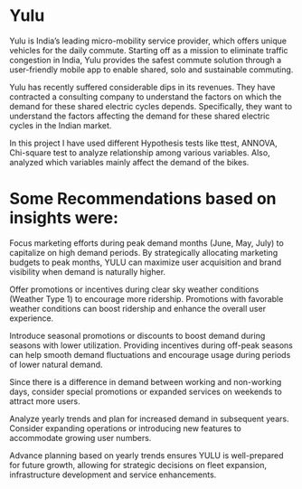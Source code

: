 # Yulu

Yulu is India’s leading micro-mobility service provider, which offers unique vehicles for the daily commute. Starting off as a mission to eliminate traffic congestion in India, Yulu provides the safest commute solution through a user-friendly mobile app to enable shared, solo and sustainable commuting.

Yulu has recently suffered considerable dips in its revenues. They have contracted a consulting company to understand the factors on which the demand for these shared electric cycles depends. Specifically, they want to understand the factors affecting the demand for these shared electric cycles in the Indian market.

In this project I have used different Hypothesis tests like ttest, ANNOVA, Chi-square test to analyze relationship among various variables. Also, analyzed which variables mainly affect the demand of the bikes.

# Some Recommendations based on insights were:

Focus marketing efforts during peak demand months (June, May, July) to capitalize on high demand periods. By strategically allocating marketing budgets to peak months, YULU can maximize user acquisition and brand visibility when demand is naturally higher.

Offer promotions or incentives during clear sky weather conditions (Weather Type 1) to encourage more ridership. Promotions with favorable weather conditions can boost ridership and enhance the overall user experience.

Introduce seasonal promotions or discounts to boost demand during seasons with lower utilization. Providing incentives during off-peak seasons can help smooth demand fluctuations and encourage usage during periods of lower natural demand.

Since there is a difference in demand between working and non-working days, consider special promotions or expanded services on weekends to attract more users.

Analyze yearly trends and plan for increased demand in subsequent years. Consider expanding operations or introducing new features to accommodate growing user numbers.

Advance planning based on yearly trends ensures YULU is well-prepared for future growth, allowing for strategic decisions on fleet expansion, infrastructure development and service enhancements.
 
